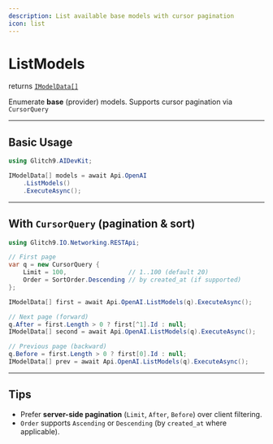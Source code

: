 ```yaml
---
description: List available base models with cursor pagination
icon: list
---
```


# ListModels

returns [`IModelData[]`](https://glitch9inc.github.io/AIDevKit/api/Glitch9.AIDevKit.IModelData.html)

Enumerate **base** (provider) models. Supports cursor pagination via `CursorQuery`

---

## Basic Usage

```csharp
using Glitch9.AIDevKit;

IModelData[] models = await Api.OpenAI
    .ListModels()
    .ExecuteAsync();
```

---

## With `CursorQuery` (pagination & sort)

```csharp
using Glitch9.IO.Networking.RESTApi;

// First page
var q = new CursorQuery {
    Limit = 100,                 // 1..100 (default 20)
    Order = SortOrder.Descending // by created_at (if supported)
};

IModelData[] first = await Api.OpenAI.ListModels(q).ExecuteAsync();

// Next page (forward)
q.After = first.Length > 0 ? first[^1].Id : null;
IModelData[] second = await Api.OpenAI.ListModels(q).ExecuteAsync();

// Previous page (backward)
q.Before = first.Length > 0 ? first[0].Id : null;
IModelData[] prev = await Api.OpenAI.ListModels(q).ExecuteAsync();
```

---

## Tips

* Prefer **server-side pagination** (`Limit`, `After`, `Before`) over client filtering.
* `Order` supports `Ascending` or `Descending` (by `created_at` where applicable).
